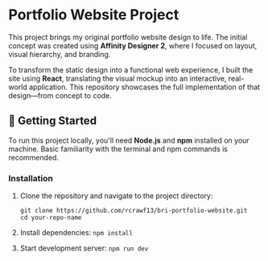 # Portfolio Website Project

This project brings my original portfolio website design to life. The initial concept was created using **Affinity Designer 2**, where I focused on layout, visual hierarchy, and branding.

To transform the static design into a functional web experience, I built the site using **React**, translating the visual mockup into an interactive, real-world application. This repository showcases the full implementation of that design—from concept to code.


## 🚀 Getting Started

To run this project locally, you'll need **Node.js** and **npm** installed on your machine. Basic familiarity with the terminal and npm commands is recommended.

### Installation

1. Clone the repository and navigate to the project directory:
   ```
   git clone https://github.com/rcrawf13/bri-portfolio-website.git
   cd your-repo-name
   ```

2. Install dependencies:
    ```npm install```

3. Start development server:
    ```npm run dev```